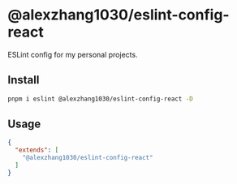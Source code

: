 # @alexzhang1030/eslint-config-react

ESLint config for my personal projects.

## Install

```bash
pnpm i eslint @alexzhang1030/eslint-config-react -D
```

## Usage

```json
{
  "extends": [
    "@alexzhang1030/eslint-config-react"
  ]
}
```